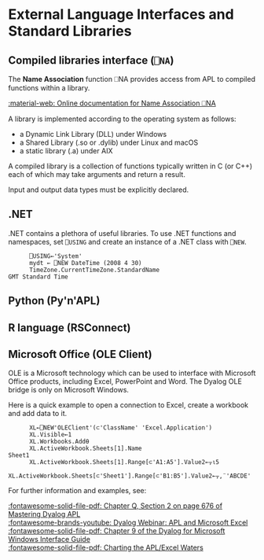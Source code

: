 # External Language Interfaces and Standard Libraries

## Compiled libraries interface (`⎕NA`)
The **Name Association** function ⎕NA provides access from APL to compiled functions within a library. 

[:material-web: Online documentation for Name Association ⎕NA](http://help.dyalog.com/latest/#Language/System%20Functions/na.htm)

A library is implemented according to the operating system as follows:

- a Dynamic Link Library (DLL) under Windows
- a Shared Library (.so or .dylib) under Linux and macOS
- a static library (.a) under AIX

A compiled library is a collection of functions typically written in C (or C++) each of which may take arguments and return a result.

Input and output data types must be explicitly declared.

## .NET
.NET contains a plethora of useful libraries.
To use .NET functions and namespaces, set `⎕USING` and create an instance of a .NET class with `⎕NEW`.
```APL
      ⎕USING←'System'
      mydt ← ⎕NEW DateTime (2008 4 30)
      TimeZone.CurrentTimeZone.StandardName
GMT Standard Time
```

## Python (Py'n'APL)
## R language (RSConnect)
## Microsoft Office (OLE Client)
OLE is a Microsoft technology which can be used to interface with Microsoft Office products, including Excel, PowerPoint and Word. The Dyalog OLE bridge is only on Microsoft Windows.

Here is a quick example to open a connection to Excel, create a workbook and add data to it.

```APL
      XL←⎕NEW'OLEClient'(⊂'ClassName' 'Excel.Application')
      XL.Visible←1
      XL.Workbooks.Add⍬
      XL.ActiveWorkbook.Sheets[1].Name
Sheet1
      XL.ActiveWorkbook.Sheets[1].Range[⊂'A1:A5'].Value2←⍪⍳5
      XL.ActiveWorkbook.Sheets[⊂'Sheet1'].Range[⊂'B1:B5'].Value2←⍪,¨'ABCDE'
```

For further information and examples, see:

[:fontawesome-solid-file-pdf: Chapter Q, Section 2 on page 676 of Mastering Dyalog APL](https://www.dyalog.com/uploads/documents/MasteringDyalogAPL.pdf#page=698)  
[:fontawesome-brands-youtube: Dyalog Webinar: APL and Microsoft Excel](https://dyalog.tv/Webinar/?v=hs90SdUc9dE)  
[:fontawesome-solid-file-pdf: Chapter 9 of the Dyalog for Microsoft Windows Interface Guide](https://docs.dyalog.com/latest/Dyalog%20for%20Microsoft%20Windows%20Interface%20Guide.pdf#page=185)  
[:fontawesome-solid-file-pdf: Charting the APL/Excel Waters](https://www.dyalog.com/uploads/conference/dyalog11/presentations/C05_using_excel_under_apl/officeauto11.pdf)
